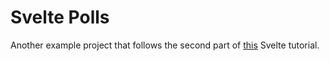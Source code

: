 # Svelte Polls

Another example project that follows the second part of [this](https://www.youtube.com/playlist?list=PL4cUxeGkcC9hlbrVO_2QFVqVPhlZmz7tO) Svelte tutorial.